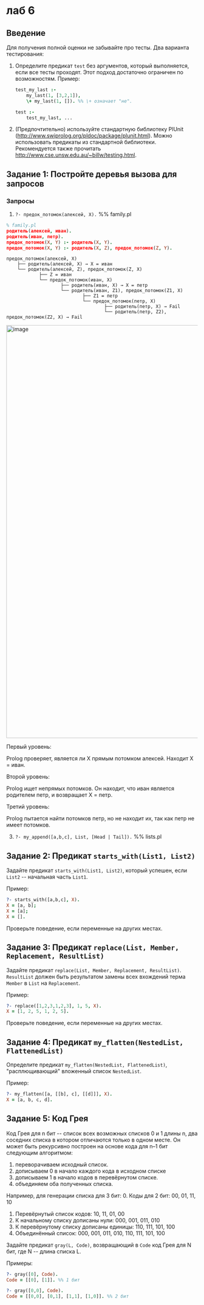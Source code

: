 # лаб 6

## Введение

Для получения полной оценки не забывайте про тесты. Два варианта тестирования:

1. Определите предикат `test` без аргументов, который выполняется, если все тесты проходят. Этот подход достаточно ограничен по возможностям.
   Пример:
   ```prolog
   test_my_last :-
       my_last(1, [3,2,1]),
       \+ my_last(1, []). %% \+ означает "не".

   test :-
       test_my_last, ...
   ```

2. (Предпочтительно) используйте стандартную библиотеку PlUnit (http://www.swiprolog.org/pldoc/package/plunit.html). Можно использовать предикаты из стандартной библиотеки. Рекомендуется также прочитать http://www.cse.unsw.edu.au/~billw/testing.html.

## Задание 1: Постройте деревья вызова для запросов

### Запросы

1. `?- предок_потомок(алексей, X).` %% family.pl

```prolog
% family.pl
родитель(алексей, иван).
родитель(иван, петр).
предок_потомок(X, Y) :- родитель(X, Y).
предок_потомок(X, Y) :- родитель(X, Z), предок_потомок(Z, Y).
```
```
предок_потомок(алексей, X)
    ├── родитель(алексей, X) → X = иван
    └── родитель(алексей, Z), предок_потомок(Z, X)
            ├── Z = иван
            └── предок_потомок(иван, X)
                    ├── родитель(иван, X) → X = петр
                    └── родитель(иван, Z1), предок_потомок(Z1, X)
                            ├── Z1 = петр
                            └── предок_потомок(петр, X)
                                    ├── родитель(петр, X) → Fail
                                    └── родитель(петр, Z2), предок_потомок(Z2, X) → Fail

```

   <img width="1088" alt="image" src="https://github.com/user-attachments/assets/c005adc0-50fc-4660-90ac-98e4f16c2519" />

Первый уровень:

Prolog проверяет, является ли X прямым потомком алексей. Находит X = иван.

Второй уровень:

Prolog ищет непрямых потомков. Он находит, что иван является родителем петр, и возвращает X = петр.

Третий уровень:

Prolog пытается найти потомков петр, но не находит их, так как петр не имеет потомков.



3. `?- my_append([a,b,c], List, [Head | Tail]).` %% lists.pl

## Задание 2: Предикат `starts_with(List1, List2)`

Задайте предикат `starts_with(List1, List2)`, который успешен, если `List2` -- начальная часть `List1`.

Пример:
```prolog
?- starts_with([a,b,c], X).
X = [a, b];
X = [a];
X = [].
```
Проверьте поведение, если переменные на других местах.

## Задание 3: Предикат `replace(List, Member, Replacement, ResultList)`

Задайте предикат `replace(List, Member, Replacement, ResultList)`. `ResultList` должен быть результатом замены всех вхождений терма `Member` в `List` на `Replacement`.

Пример:
```prolog
?- replace([1,2,3,1,2,3], 1, 5, X).
X = [1, 2, 5, 1, 2, 5].
```
Проверьте поведение, если переменные на других местах.

## Задание 4: Предикат `my_flatten(NestedList, FlattenedList)`

Определите предикат `my_flatten(NestedList, FlattenedList)`, "расплющивающий" вложенный список `NestedList`.

Пример:
```prolog
?- my_flatten([a, [[b], c], [[d]]], X).
X = [a, b, c, d].
```

## Задание 5: Код Грея

Код Грея для n бит -- список всех возможных списков 0 и 1 длины n, два соседних списка в котором отличаются только в одном месте. Он может быть рекурсивно построен на основе кода для n–1 бит следующим алгоритмом:

1. переворачиваем исходный список.
2. дописываем 0 в начало каждого кода в исходном списке
3. дописываем 1 в начало кодов в перевёрнутом списке.
4. объединяем оба полученных списка.

Например, для генерации списка для 3 бит:
0. Коды для 2 бит: 00, 01, 11, 10
1. Перевёрнутый список кодов: 10, 11, 01, 00
2. К начальному списку дописаны нули: 000, 001, 011, 010
3. К перевёрнутому списку дописаны единицы: 110, 111, 101, 100
4. Объединённый список: 000, 001, 011, 010, 110, 111, 101, 100

Задайте предикат `gray(L, Code)`, возвращающий в `Code` код Грея для N бит, где N -- длина списка L.

Примеры:
```prolog
?- gray([0], Code).
Code = [[0], [1]]. %% 1 бит

?- gray([0,0], Code).
Code = [[0,0], [0,1], [1,1], [1,0]]. %% 2 бит
```

